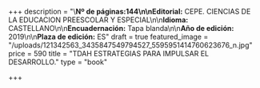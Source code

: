 +++
description = "\\**Nº de páginas:**144\n\n**Editorial:** CEPE. CIENCIAS DE LA EDUCACION PREESCOLAR Y ESPECIAL\n\n**Idioma:** CASTELLANO\n\n**Encuadernación:** Tapa blanda\n\n**Año de edición:** 2019\n\n**Plaza de edición:** ES"
draft = true
featured_image = "/uploads/121342563_3435847549794527_5595951414760623676_n.jpg"
price = 590
title = "TDAH ESTRATEGIAS PARA IMPULSAR EL DESARROLLO."
type = "book"

+++
